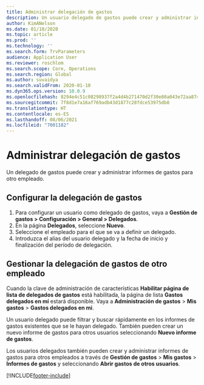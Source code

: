```yaml
---
title: Administrar delegación de gastos
description: Un usuario delegado de gastos puede crear y administrar informes de gastos de otro empleado de la organización.
author: KimANelson
ms.date: 01/10/2020
ms.topic: article
ms.prod: ''
ms.technology: ''
ms.search.form: TrvParameters
audience: Application User
ms.reviewer: roschlom
ms.search.scope: Core, Operations
ms.search.region: Global
ms.author: suvaidya
ms.search.validFrom: 2020-01-10
ms.dyn365.ops.version: 10.0.9
ms.openlocfilehash: 8294e4c51c08298937f2a4d4b271470d2f30e80a043e72aa874aa91306ac6712
ms.sourcegitcommit: 7f8d1e7a16af769adb43d1877c28fdce53975db8
ms.translationtype: HT
ms.contentlocale: es-ES
ms.lasthandoff: 08/06/2021
ms.locfileid: "7001182"
---
```

# <a name="manage-expense-delegation"></a>Administrar delegación de gastos

Un delegado de gastos puede crear y administrar informes de gastos para otro empleado.

## <a name="configure-expense-delegation"></a>Configurar la delegación de gastos

1. Para configurar un usuario como delegado de gastos, vaya a **Gestión de gastos > Configuración > General > Delegados**.
2. En la página **Delegados**, seleccione **Nuevo**.
3. Seleccione el empleado para el que se va a definir un delegado. 
4. Introduzca el alias del usuario delegado y la fecha de inicio y finalización del período de delegación.

## <a name="manage-expense-delegation-for-another-employee"></a>Gestionar la delegación de gastos de otro empleado

Cuando la clave de administración de características **Habilitar página de lista de delegados de gastos** está habilitada, la página de lista **Gastos delegados en mí** estará disponible. Vaya a **Administración de gastos** > **Mis gastos** > **Gastos delegados en mi**.

Un usuario delegado puede filtrar y buscar rápidamente en los informes de gastos existentes que se le hayan delegado. También pueden crear un nuevo informe de gastos para otros usuarios seleccionando **Nuevo informe de gastos**.

Los usuarios delegados también pueden crear y administrar informes de gastos para otros empleados a través de **Gestión de gastos** > **Mis gastos** > **Informes de gastos** y seleccionando **Abrir gastos de otros usuarios**.


[!INCLUDE[footer-include](../includes/footer-banner.md)]